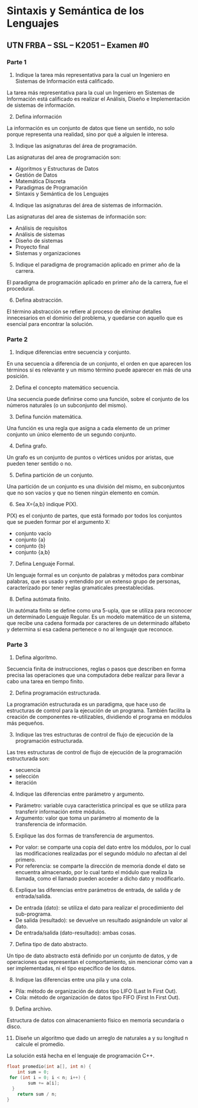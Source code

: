 # Sintaxis y Semántica de los Lenguajes

## UTN FRBA – SSL – K2051 – Examen #0

### Parte 1

1. Indique la tarea más representativa para la cual un Ingeniero en Sistemas de Información está calificado.

La tarea más representativa para la cual un Ingeniero en Sistemas de Información está calificado es realizar el Análisis, Diseño e Implementación de sistemas de información.

2. Defina información

La información es un conjunto de datos que tiene un sentido, no solo porque representa una realidad, sino por qué a alguien le interesa.

3. Indique las asignaturas del área de programación.

Las asignaturas del area de programación son:

- Algoritmos y Estructuras de Datos
- Gestión de Datos
- Matemática Discreta
- Paradigmas de Programación
- Sintaxis y Semántica de los Lenguajes

4. Indique las asignaturas del área de sistemas de información.

Las asignaturas del area de sistemas de información son:

- Análisis de requisitos
- Análisis de sistemas
- Diseño de sistemas
- Proyecto final
- Sistemas y organizaciones

5. Indique el paradigma de programación aplicado en primer año de la carrera.

El paradigma de programación aplicado en primer año de la carrera, fue el procedural.

6. Defina abstracción.

El término abstracción se refiere al proceso de eliminar detalles innecesarios en el dominio del
problema, y quedarse con aquello que es esencial para encontrar la solución.

### Parte 2

1. Indique diferencias entre secuencia y conjunto. 

En una secuencia a diferencia de un conjunto, el orden en que aparecen los términos sí es relevante y un mismo término puede aparecer en más de una posición.

2. Defina el concepto matemático secuencia.

Una secuencia puede definirse como una función, sobre el conjunto de los números naturales (o un subconjunto del mismo).

3. Defina función matemática.

Una función es una regla que asigna a cada elemento de un primer conjunto un único elemento de un segundo conjunto.

4. Defina grafo.

Un grafo es un conjunto de puntos o vértices unidos por aristas, que pueden tener sentido o no.

5. Defina partición de un conjunto.

Una partición de un conjunto es una división del mismo, en subconjuntos que no son vacíos y que no tienen ningún elemento en común.

6. Sea X={a,b} indique P(X).

P(X) es el conjunto de partes, que está formado por todos los conjuntos que se pueden formar por el argumento X:

- conjunto vacío
- conjunto {a}
- conjunto {b}
- conjunto {a,b}

7. Defina Lenguaje Formal.

Un lenguaje formal es un conjunto de palabras y métodos para combinar palabras, que es usado y entendido por un extenso grupo de personas, caracterizado por tener reglas gramaticales preestablecidas.

8. Defina autómata finito.

Un autómata finito se define como una 5-upla, que se utiliza para reconocer un determinado Lenguaje
Regular.
Es un modelo matemático de un sistema, que recibe una cadena formada por caracteres de un
determinado alfabeto y determina si esa cadena pertenece o no al lenguaje que reconoce.

### Parte 3

1. Defina algoritmo.

Secuencia finita de instrucciones, reglas o pasos que describen en forma precisa las operaciones
que una computadora debe realizar para llevar a cabo una tarea en tiempo finito.

2. Defina programación estructurada.

La programación estructurada es un paradigma, que hace uso de estructuras de control para la ejecución de un programa.
También facilita la creación de componentes re-utilizables, dividiendo el programa en módulos más pequeños.

3. Indique las tres estructuras de control de flujo de ejecución de la programación estructurada.

Las tres estructuras de control de flujo de ejecución de la programación estructurada son:

- secuencia
- selección
- iteración

4. Indique las diferencias entre parámetro y argumento.

- Parámetro: variable cuya característica principal es que se utiliza para transferir información entre módulos.
- Argumento: valor que toma un parámetro al momento de la transferencia de información.

5. Explique las dos formas de transferencia de argumentos.

- Por valor: se comparte una copia del dato entre los módulos, por lo cual las modificaciones realizadas por el segundo módulo no afectan al del primero.
- Por referencia: se comparte la dirección de memoria donde el dato se encuentra almacenado, por lo cual tanto el módulo que realiza la llamada, como el llamado pueden acceder a dicho dato y modificarlo.

6. Explique las diferencias entre parámetros de entrada, de salida y de entrada/salida.

- De entrada (dato): se utiliza el dato para realizar el procedimiento del sub-programa.
- De salida (resultado): se devuelve un resultado asignándole un valor al dato.
- De entrada/salida (dato-resultado): ambas cosas.

7. Defina tipo de dato abstracto.

Un tipo de dato abstracto está definido por un conjunto de datos, y de operaciones que representan el comportamiento, sin mencionar cómo van a ser implementadas, ni el tipo específico de los datos.

8. Indique las diferencias entre una pila y una cola.

- Pila: método de organización de datos tipo LIFO (Last In First Out).
- Cola: método de organización de datos tipo FIFO (First In First Out).

9. Defina archivo.

Estructura de datos con almacenamiento físico en memoria secundaria o disco.
 
11. Diseñe un algoritmo que dado un arreglo de naturales a y su longitud n calcule el promedio.

La solución está hecha en el lenguaje de programación C++.

```c++
float promedio(int a[], int n) { 
    int sum = 0;  
 for (int i = 0; i < n; i++) {  
        sum += a[i];  
  }  
    return sum / n;  
}
```
